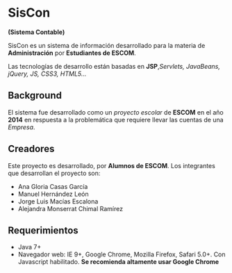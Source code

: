 # SisCon
**(Sistema Contable)**


SisCon es un sistema de información desarrollado para la materia de **Administración** por **Estudiantes de ESCOM**.

Las tecnologías de desarrollo están basadas en **JSP**,*Servlets, JavaBeans, jQuery, JS, CSS3, HTML5…*

## Background
El sistema fue desarrollado como un *proyecto escolar* de **ESCOM** en el año **2014** en respuesta a la problemática que requiere llevar las cuentas de una *Empresa*.

## Creadores
Este proyecto es desarrollado, por **Alumnos de ESCOM**. Los integrantes que desarrollan el proyecto son:

- Ana Gloria Casas García
- Manuel Hernández León
- Jorge Luis Macías Escalona
- Alejandra Monserrat Chimal Ramírez

## Requerimientos

- Java 7+
- Navegador web: IE 9+, Google Chrome, Mozilla Firefox, Safari 5.0+. Con Javascript habilitado. **Se recomienda altamente usar Google Chrome**